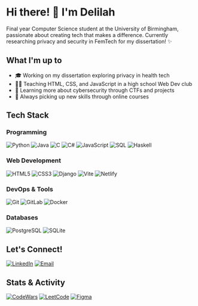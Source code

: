 # Hi there! 👋 I'm Delilah

Final year Computer Science student at the University of Birmingham, passionate about creating tech that makes a difference. Currently researching privacy and security in FemTech for my dissertation! ✨

## What I'm up to
- 🎓 Working on my dissertation exploring privacy in health tech
- 👩‍🏫 Teaching HTML, CSS, and JavaScript in a high school Web Dev club
- 🔐 Learning more about cybersecurity through CTFs and projects
- 🌱 Always picking up new skills through online courses

## Tech Stack
### Programming
![Python](https://img.shields.io/badge/-Python-3776AB?style=flat&logo=Python&logoColor=white)
![Java](https://img.shields.io/badge/-Java-007396?style=flat&logo=Java&logoColor=white)
![C](https://img.shields.io/badge/-C-A8B9CC?style=flat&logo=C&logoColor=black)
![C#](https://img.shields.io/badge/-C%23-239120?style=flat&logo=c-sharp&logoColor=white)
![JavaScript](https://img.shields.io/badge/-JavaScript-F7DF1E?style=flat&logo=JavaScript&logoColor=black)
![SQL](https://img.shields.io/badge/-SQL-4479A1?style=flat&logo=MySQL&logoColor=white)
![Haskell](https://img.shields.io/badge/-Haskell-5D4F85?style=flat&logo=haskell&logoColor=white)

### Web Development
![HTML5](https://img.shields.io/badge/-HTML5-E34F26?style=flat&logo=HTML5&logoColor=white)
![CSS3](https://img.shields.io/badge/-CSS3-1572B6?style=flat&logo=CSS3&logoColor=white)
![Django](https://img.shields.io/badge/-Django-092E20?style=flat&logo=Django&logoColor=white)
![Vite](https://img.shields.io/badge/-Vite-646CFF?style=flat&logo=vite&logoColor=white)
![Netlify](https://img.shields.io/badge/-Netlify-00C7B7?style=flat&logo=netlify&logoColor=white)

### DevOps & Tools
![Git](https://img.shields.io/badge/-Git-F05032?style=flat&logo=git&logoColor=white)
![GitLab](https://img.shields.io/badge/-GitLab-FCA121?style=flat&logo=gitlab&logoColor=white)
![Docker](https://img.shields.io/badge/-Docker-2496ED?style=flat&logo=docker&logoColor=white)

### Databases
![PostgreSQL](https://img.shields.io/badge/-PostgreSQL-336791?style=flat&logo=postgresql&logoColor=white)
![SQLite](https://img.shields.io/badge/-SQLite-003B57?style=flat&logo=sqlite&logoColor=white)

## Let's Connect!
[![LinkedIn](https://img.shields.io/badge/-LinkedIn-0077B5?style=flat&logo=LinkedIn&logoColor=white)](https://linkedin.com/in/delilah-lawes)
[![Email](https://img.shields.io/badge/-Email-D14836?style=flat&logo=Gmail&logoColor=white)](mailto:me@delilahlawes.com)

## Stats & Activity
[![CodeWars](https://img.shields.io/badge/CodeWars-5%20kyu-B1361E?style=flat&logo=codewars&logoColor=white)](https://www.codewars.com/users/lilah_lawes)
[![LeetCode](https://img.shields.io/badge/LeetCode-Active%20Learner-FFA116?style=flat&logo=leetcode&logoColor=white)](https://leetcode.com/u/lilah_lawes/)
[![Figma](https://img.shields.io/badge/Figma-Designer-F24E1E?style=flat&logo=figma&logoColor=white)](https://www.figma.com/@delilahL)


